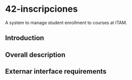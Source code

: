 # 42-inscripciones

A system to manage student enrollment to courses at ITAM.

## Introduction
## Overall description
## Externar interface requirements
